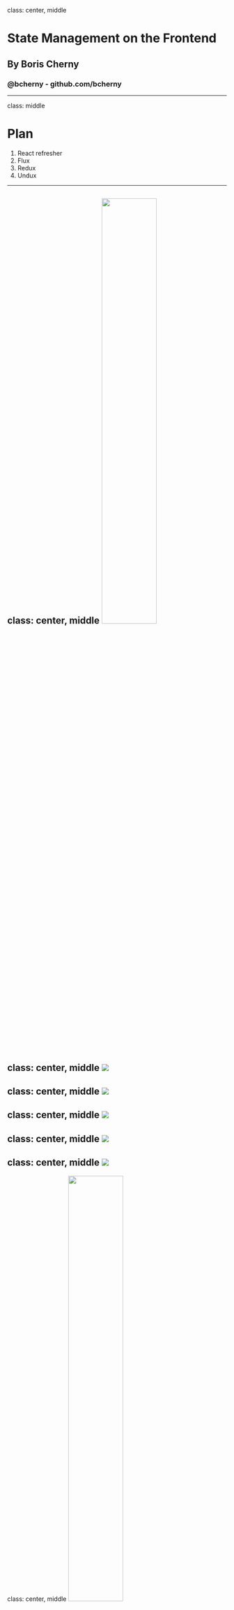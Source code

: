 class: center, middle
# State Management on the Frontend
## By Boris Cherny
### @bcherny - github.com/bcherny
---
class: middle
# Plan
1. React refresher
2. Flux
3. Redux
4. Undux
---
class: center, middle
<img src="images/react.png" width="50%" />
---
class: center, middle
<img src="images/composer.png" class="full"/>
---
class: center, middle
<img src="images/composer-annotated-0.png" class="full"/>
---
class: center, middle
<img src="images/composer-annotated-1.png" class="full"/>
---
class: center, middle
<img src="images/composer-annotated-2.png" class="full"/>
---
class: center, middle
<img src="images/composer-annotated-3.png" class="full"/>
---
class: center, middle
<img src="images/composer-annotated-3.png" width="50%" />
```html
<Composer>
  <Editor>
    <Avatar />
    <Textbox />
  </Editor>
  <Sproutbar />
  <Button />
</Composer>
```
---
class: center, middle
<img src="images/tree.png" class="fuller" />
---
class: center, middle
<img src="images/tree-graphql-0.png" class="fuller" />
---
class: center, middle
<img src="images/tree-graphql-1.png" class="fuller" />
---
class: center, middle
<img src="images/tree-graphql-2.png" class="fuller" />
---
class: center, middle
<img src="images/tree-graphql-3.png" class="fuller" />
---
class: center, middle
<img src="images/tree-graphql-state-0.png" class="fuller" />
---
class: center, middle
<img src="images/tree-graphql-state-1.png" class="fuller" />
---
class: center, middle
<img src="images/tree-graphql-state-2.png" class="fuller" />
---
class: center, middle
<img src="images/tree-graphql-state-callback-0.png" class="fuller" />
---
class: center, middle
<img src="images/tree-graphql-state-callback-1.png" class="fuller" />
---
class: center, middle
<img src="images/tree-graphql-state-callback-2.png" class="fuller" />
---
class: center, middle
<img src="images/tree-graphql-state-callback-3.png" class="fuller" />
---
class: center, middle
<img src="images/tree-state-0.png" class="fuller" />
---
class: center, middle
<img src="images/tree-state-1.png" class="fuller" />
---
class: center, middle
<img src="images/tree-state-2.png" class="fuller" />
---
class: center, middle
<img src="images/tree-state-3.png" class="fuller" />
---
class: center, middle
<img src="images/deep-passing-0.png" />
---
class: center, middle
<img src="images/deep-passing-1.png" />
---
class: center, middle
<img src="images/deep-passing-2.png" />
---
class: center, middle
# 😵😵😵😵😵😵😵😵😵😵😵😵😵😵😵😵😵😵😵😵😵😵😵😵😵😵😵😵😵😵😵😵😵😵😵😵😵😵😵😵😵😵😵😵😵😵😵😵😵😵😵😵😵😵😵😵😵😵😵😵😵😵😵😵😵😵😵😵😵😵😵😵😵😵😵😵😵😵😵😵😵😵😵😵😵😵😵😵😵😵😵😵😵😵😵😵😵😵😵😵😵😵😵😵😵😵😵😵
---
class: center, middle
# Flux
<img src="images/flux.svg" style="margin-top: -100px; width: 30%;" />
---
class: center, middle
<img src="images/tree-flux-0.png" class="fullish" />
---
class: center, middle
<img src="images/tree-flux-1.png" class="fullish" />
---
class: center, middle
<img src="images/tree-flux-2.png" class="fullish" />
---
class: center, middle
<img src="images/tree-flux-3.png" class="fullish" />
---
class: center, middle
<img src="images/tree-flux-4.png" class="fullish" />
---
class: center, middle
<img src="images/tree-flux-5.png" class="fullish" />
---
class: center, middle
<img src="images/tree-flux-6.png" class="fullish" />
---
class: center, middle
<img src="images/tree-flux-7.png" class="fullish" />
---
class: center, middle
<img src="images/tree-flux-8.png" class="fullish" />
---
class: center, middle
<img src="images/tree-flux-9.png" class="fullish" />
---
class: center, middle
<img src="images/tree-flux-10.png" class="fullish" />
---
class: center, middle
<img src="images/tree-flux-11.png" class="fullish" />
---
class: center, middle
## Flux
<img src="images/flux-flow.png" style="width:70%" />
---
class: center, middle
<img src="images/flux-flow-code-0.png" class="fullisher" />
---
class: center, middle
<img src="images/flux-flow-code-1.png" class="fullisher" />
---
class: center, middle
<img src="images/flux-flow-code-2.png" class="fullisher" />
---
class: center, middle
## WHEW.
<img src="images/whew.webp" />
---
class: center, middle
# Let's scale it. <img src="images/like.jpg" style="width:200px;position:relative;bottom:-28px;" />
---
class: center, middle
<img src="images/tree-flux-11.png" class="fullish" />
---
class: center, middle
<img src="images/tree-flux-scale.png" class="fuller" />
---
## Flux
- Singleton <font color="orange">Dispatcher</font>
- Lots of <font color="red">Stores</font>
- Describe CUD operations with <font color="red">Actions</font>
- Stores take Actions → mutate their internal state → update the <font color="green">View</font>
---
class: center, middle
<img src="images/redux.png" style="width:50%" />
---
## Redux
- Singleton <font color="red">Store</font>
- Lots of <font color="magenta">Reducers</font>
- Describe CUD operations with <font color="red">Actions</font>
- Reducers take Actions → create a new state for the Store → update the <font color="green">View</font>

<small>
## Flux
- Singleton <font color="orange">Dispatcher</font>
- Lots of <font color="red">Stores</font>
- Describe CUD operations with <font color="red">Actions</font>
- Stores take Actions → mutate their internal state → update the <font color="green">View</font>

</small>
---
class: center, middle
<img src="images/tree-flux-scale.png" class="fuller" />
---
class: center, middle
<img src="images/tree-redux-scale.png" class="fuller" />
---
class: center, middle
## Redux
<img src="images/redux-flow.png" style="width:70%" />
---
class: center, middle
<img src="images/redux-flow-code-0.png" class="fullish" />
---
class: center, middle
<img src="images/redux-flow-code-1.png" class="fullisher" />
---
class: center, middle
<img src="images/redux-flow-code-2.png" class="fullish" />
---
class: center, middle
![](images/complicated.gif)
---
class: center, middle
<img src="images/undux.png" width="45%" />
---
class: center, middle
<img src="images/undux-flow-comparison.png" class="full" />
---
class: center, middle
<img src="images/undux-flow-code.png" class="full" />
---
## Undux
- Lots of <font color="#2a6fe6">Stores</font>
- Use `.get(key)` and `.set(key)(value)` to read and write to them
- <font color="#2a6fe6">Store</font> updates → <font color="green">View</font> updates
- **Reactive effects**

<div class="smaller">
  <h2>Redux</h2>
  <ul>
  <li>Singleton <font color="red">Store</font></li>
  <li>Lots of <font color="magenta">Reducers</font></li>
  <li>Describe CUD operations with <font color="red">Actions</font></li>
  <li>Reducers take Actions → create a new state for the Store → update the <font color="green">View</font></li>
  </ul>

  <h2>Flux</h2>
  <ul>
  <li>Singleton <font color="orange">Dispatcher</font></li>
  <li>Lots of <font color="red">Stores</font></li>
  <li>Describe CUD operations with <font color="red">Actions</font></li>
  <li>Stores take Actions → mutate their internal state → update the <font color="green">View</font></li>
  </ul>
</div>
---
class: middle
```js
composerStore
  .on('text')
  .throttle(200)
  .filter(text => text.startsWith('hello'))
  .map(text => text.toUpperCase())
  .subscribe(text => {
    console.log('text changed!', text)
  })
```
---
class: center, middle
<img src="images/tree-flux-11.png" class="full" />
---
class: center, middle
<img src="images/tree-undux.png" class="full" />
---
## Undux: features
---
## Undux: features
## 🤭 No boilerplate
---
## Undux: features
## 🤭 No boilerplate
## 😯 100% TYPESAFE
---
## Undux: features
## 🤭 No boilerplate
## 😯 100% TYPESAFE
## 😱 Reactive effects
---
## Undux: features
## 🤭 No boilerplate
## 😯 100% TYPESAFE
## 😱 Reactive effects
## 🤯 Built in logger
---
class: center, middle
## Learn more...
# fburl.com/undux
---
class: center, middle
# Thanks!
## @bcherny
## fburl.com/undux
## github.com/bcherny/undux

